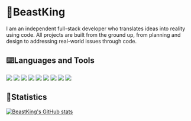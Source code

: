 #  👾BeastKing


I am an independent full-stack developer who translates ideas into reality using code. All projects are built from the ground up, from planning and design to addressing real-world issues through code.

## ⌨️Languages and Tools



<img
  src="https://cdn.jsdelivr.net/gh/devicons/devicon/icons/javascript/javascript-plain.svg"
/>
<img
  src="https://cdn.jsdelivr.net/gh/devicons/devicon@latest/icons/html5/html5-original.svg"
/>
<img
  src="https://cdn.jsdelivr.net/gh/devicons/devicon@latest/icons/css3/css3-original.svg"
/>
<img
  src="https://cdn.jsdelivr.net/gh/devicons/devicon@latest/icons/reactbootstrap/reactbootstrap-original.svg"
/>
<img
  src="https://cdn.jsdelivr.net/gh/devicons/devicon@latest/icons/python/python-original.svg"
/>
<img
  src="https://cdn.jsdelivr.net/gh/devicons/devicon@latest/icons/flask/flask-original.svg"
/>
<img
  src="https://cdn.jsdelivr.net/gh/devicons/devicon@latest/icons/sqlalchemy/sqlalchemy-original.svg"
/>
<img
  src="https://cdn.jsdelivr.net/gh/devicons/devicon@latest/icons/java/java-original.svg"
/>
<img
  src="https://cdn.jsdelivr.net/gh/devicons/devicon@latest/icons/tailwindcss/tailwindcss-original.svg"
/>


	
          
          
          
## 🔢Statistics
[![BeastKing's GitHub stats](https://github-readme-stats.vercel.app/api?username=Ibrahim-Faisal15)](https://github.com/Ibrahim-Faisal15/github-readme-stats)
          
          
          
